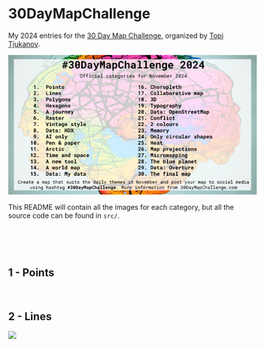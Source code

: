 # 30DayMapChallenge

My 2024 entries for the [30 Day Map Challenge](https://30daymapchallenge.com/), organized by [Topi Tjukanov](https://tjukanov.org/aboutme).

![](img/challenge.png)

This README will contain all the images for each category, but all the source code can be found in `src/`.

<br><br><br>

## 1 - Points

<br>

## 2 - Lines

![](src/2-lines/lines.png)

<br>
